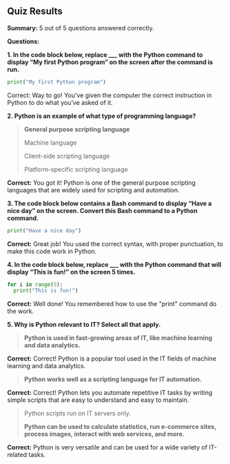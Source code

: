 ## Quiz Results

**Summary:** 5 out of 5 questions answered correctly.

**Questions:**

**1. In the code block below, replace ___ with the Python command to display “My first Python program” on the screen after the command is run.**

```python
print("My first Python program")
```
Correct: Way to go! You've given the computer the correct instruction in Python to do what you’ve asked of it.



**2. Python is an example of what type of programming language?**

> **General purpose scripting language**
> 
> Machine language
> 
> Client-side scripting language
> 
> Platform-specific scripting language

**Correct:** You got it! Python is one of the general purpose scripting languages that are widely used for scripting and automation.

**3. The code block below contains a Bash command to display “Have a nice day” on the screen. Convert this Bash command to a Python command.**

```python
print("Have a nice day")
```

**Correct:** Great job! You used the correct syntax, with proper punctuation, to make this code work in Python.

**4. In the code block below, replace ___ with the Python command that will display “This is fun!” on the screen 5 times.**

```python
for i in range(5):
  print("This is fun!")
```

**Correct:** Well done! You remembered how to use the "print" command do the work.

**5. Why is Python relevant to IT? Select all that apply.**

> **Python is used in fast-growing areas of IT, like machine learning and data analytics.**
>
**Correct:** Correct! Python is a popular tool used in the IT fields of machine learning and data analytics.
> 
> **Python works well as a scripting language for IT automation.**
> 
**Correct:** Correct! Python lets you automate repetitive IT tasks by writing simple scripts that are easy to understand and easy to maintain.
> 
> Python scripts run on IT servers only.
> 
> **Python can be used to calculate statistics, run e-commerce sites, process images, interact with web services, and more.**
> 
**Correct:** Python is very versatile and can be used for a wide variety of IT-related tasks.
